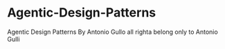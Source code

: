 # Agentic-Design-Patterns
Agentic Design Patterns
By Antonio Gullo
all righta belong only to Antonio Gulli
